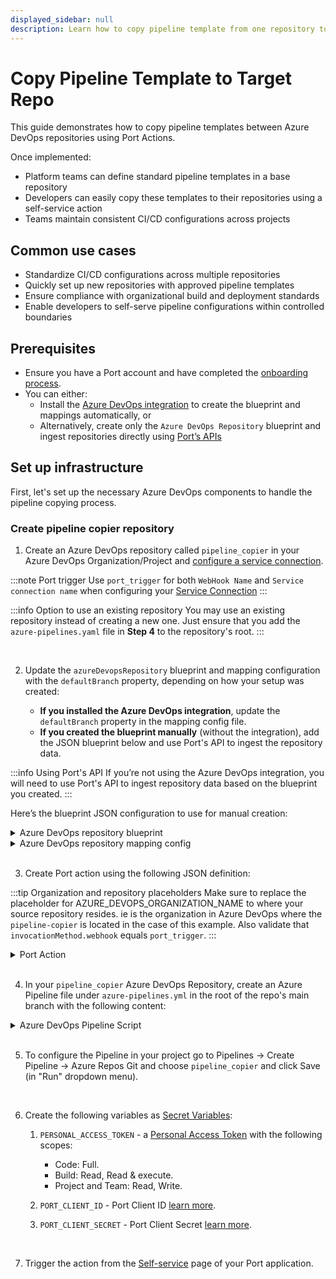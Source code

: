 ```yaml
---
displayed_sidebar: null
description: Learn how to copy pipeline template from one repository to another using Port Actions.
---
```


# Copy Pipeline Template to Target Repo

This guide demonstrates how to copy pipeline templates between Azure DevOps repositories using Port Actions. 

Once implemented:
- Platform teams can define standard pipeline templates in a base repository
- Developers can easily copy these templates to their repositories using a self-service action
- Teams maintain consistent CI/CD configurations across projects


## Common use cases

- Standardize CI/CD configurations across multiple repositories
- Quickly set up new repositories with approved pipeline templates
- Ensure compliance with organizational build and deployment standards
- Enable developers to self-serve pipeline configurations within controlled boundaries



## Prerequisites

- Ensure you have a Port account and have completed the [onboarding process](https://docs.getport.io/quickstart).
- You can either:
    - Install the [Azure DevOps integration](https://docs.getport.io/build-your-software-catalog/sync-data-to-catalog/git/azure-devops/#installation) to create the blueprint and mappings automatically, or
    - Alternatively, create only the `Azure DevOps Repository` blueprint and ingest repositories directly using [Port’s APIs](https://docs.getport.io/api-reference/create-an-entity)


## Set up infrastructure

First, let's set up the necessary Azure DevOps components to handle the pipeline copying process.

### Create pipeline copier repository

1. Create an Azure DevOps repository called `pipeline_copier` in your Azure DevOps Organization/Project and [configure a service connection](/actions-and-automations/setup-backend/azure-pipeline#define-incoming-webhook-in-azure).

:::note Port trigger
Use `port_trigger` for both `WebHook Name` and `Service connection name` when configuring your [Service Connection](https://learn.microsoft.com/en-us/azure/devops/pipelines/library/service-endpoints?view=azure-devops&tabs=yaml)
:::

:::info Option to use an existing repository
You may use an existing repository instead of creating a new one. Just ensure that you add the `azure-pipelines.yaml` file in **Step 4**  to the repository's root.
:::

<br/>

2. Update the `azureDevopsRepository` blueprint and mapping configuration with the `defaultBranch` property, depending on how your setup was created:

    - **If you installed the Azure DevOps integration**, update the `defaultBranch` property in the mapping config file.
    - **If you created the blueprint manually** (without the integration), add the JSON blueprint below and use Port's API to ingest the repository data.

:::info Using Port's API 
If you’re not using the Azure DevOps integration, you will need to use Port's API to ingest repository data based on the blueprint you created.
:::

Here’s the blueprint JSON configuration to use for manual creation:
<details>
  <summary>Azure DevOps repository blueprint</summary>

```json showLineNumbers
{
  "identifier": "azureDevopsRepository",
  "title": "Repository",
  "icon": "AzureDevops",
  "schema": {
    "properties": {
      "url": {
        "title": "URL",
        "format": "url",
        "type": "string",
        "icon": "Link"
      },
      "readme": {
        "title": "README",
        "type": "string",
        "format": "markdown",
        "icon": "Book"
      },
      "defaultBranch": {
        "title": "Default Branch",
        "type": "string"
      }
    },
    "required": []
  },
  "mirrorProperties": {},
  "calculationProperties": {},
  "aggregationProperties": {},
  "relations": {
    "project": {
      "title": "Project",
      "target": "project",
      "required": true,
      "many": false
    }
  }
}
```
</details>


<details>
  <summary>Azure DevOps repository mapping config</summary>

```yaml showLineNumbers
        - kind: repository
        selector:
          query: 'true'
        port:
          entity:
            mappings:
              identifier: .project.name + "/" + .name | gsub(" "; "")
              title: .name
              blueprint: '"azureDevopsRepository"'
              properties:
                url: .url
                readme: file://README.md
                defaultBranch: .defaultBranch  # Add this line
              relations:
                project: .project.id | gsub(" "; "")
```
</details>



<br/>

3. Create Port action using the following JSON definition:

:::tip Organization and repository placeholders
Make sure to replace the placeholder for AZURE_DEVOPS_ORGANIZATION_NAME to where your source repository resides.
ie is the organization in Azure DevOps where the `pipeline-copier` is located in the case of this example.
Also validate that `invocationMethod.webhook` equals `port_trigger`.
:::

<details>
  <summary>Port Action</summary>

```json showLineNumbers
{
  "identifier": "copy_pipeline_template",
  "title": "Copy Pipeline Template to Target Repo",
  "icon": "Azure",
  "trigger": {
    "type": "self-service",
    "operation": "DAY-2",
    "userInputs": {
      "properties": {
        "base_repo": {
          "type": "string",
          "title": "Base Repository",
          "icon": "Azure",
          "blueprint": "azureDevopsRepository",
          "format": "entity"
        },
        "target_repo": {
          "type": "string",
          "title": "Target Repository",
          "icon": "Azure",
          "blueprint": "azureDevopsRepository",
          "format": "entity"
        }
      },
      "required": [
        "base_repo",
        "target_repo"
      ],
      "order": [
        "base_repo",
        "target_repo"
      ]
    }
  },
  "invocationMethod": {
    "type": "AZURE_DEVOPS",
    "webhook": "port_trigger",
    "org": "<AZURE_DEVOPS_ORGANIZATION_NAME>",
    "payload": {
      "base_repo_url": "{{ .inputs.base_repo.properties.url }}",
      "target_repo_url": "{{ .inputs.target_repo.properties.url }}",
      "base_repo_branch": "{{ .inputs.base_repo.properties.defaultBranch }}",
      "target_repo_branch": "{{ .inputs.target_repo.properties.defaultBranch }}",
      "azure_organization": "<AZURE_DEVOPS_ORGANIZATION_NAME>",
      "pipeline_file_name": "pipeline.yaml", # Update this if your pipeline file name is different
      "port_context": {
        "runId": "{{ .run.id }}"
      }
    }
  },
  "requiredApproval": false,
  "publish": true
}
```

</details>


<br/>

4. In your `pipeline_copier` Azure DevOps Repository, create an Azure Pipeline file under `azure-pipelines.yml` in the root of the repo's main branch with the following content:
<details>
<summary>Azure DevOps Pipeline Script</summary>

```yml showLineNumbers
trigger: none

pool:
  vmImage: "ubuntu-latest"


variables:
  RUN_ID: "${{ parameters.port_trigger.port_context.runId }}"
  BASE_REPO_URL: "${{ parameters.port_trigger.base_repo_url }}"
  TARGET_REPO_URL: "${{ parameters.port_trigger.target_repo_url }}"
  BASE_REPO_BRANCH_REF: "${{ parameters.port_trigger.base_repo_branch }}"
  TARGET_REPO_BRANCH_REF: "${{ parameters.port_trigger.target_repo_branch }}"
  AZURE_ORGANIZATION: "${{ parameters.port_trigger.azure_organization }}"
  PIPELINE_FILE_NAME: "${{ parameters.port_trigger.pipeline_file_name }}"
  # Ensure that PERSONAL_ACCESS_TOKEN is set as a secret variable in your pipeline settings

resources:
  webhooks:
    - webhook: port_trigger
      connection: port_trigger

stages:
  # Stage 1: Fetch Port Access Token
  - stage: fetch_port_access_token
    jobs:
      - job: fetch_port_access_token
        steps:
          - script: |
              sudo apt-get update
              sudo apt-get install -y jq
            displayName: "Install jq"
          - script: |
              accessToken=$(curl -X POST \
                    -H 'Content-Type: application/json' \
                    -d '{"clientId": "$(PORT_CLIENT_ID)", "clientSecret": "$(PORT_CLIENT_SECRET)"}' \
                    -s 'https://api.getport.io/v1/auth/access_token' | jq -r '.accessToken')
              echo "##vso[task.setvariable variable=accessToken;isOutput=true]$accessToken"
            displayName: "Fetch Port Access Token"
            name: getToken

  # Stage 2: Copy and Create Pipeline
  - stage: copy_and_create_pipeline
    displayName: "Copy and Create Pipeline"
    dependsOn:
      - fetch_port_access_token
    jobs:
      - job: copy_and_create_pipeline
        displayName: "Copy Pipeline and Create ADO Pipeline"
        variables:
          accessToken: $[ stageDependencies.fetch_port_access_token.fetch_port_access_token.outputs['getToken.accessToken'] ]
        steps:
          - script: |
              sudo apt-get update
              sudo apt-get install -y jq git
            displayName: "Install jq and git"

          - script: |
              # Set default branch ref if TARGET_REPO_BRANCH_REF is empty
              if [ -z "$TARGET_REPO_BRANCH_REF" ]; then
                echo "TARGET_REPO_BRANCH_REF is empty. Setting default to 'refs/heads/main'."
                TARGET_REPO_BRANCH_REF="refs/heads/main"
              fi

              # Extract project names from URLs
              BASE_PROJECT_NAME=$(echo "$BASE_REPO_URL" | awk -F'/' '{print $5}')
              TARGET_PROJECT_NAME=$(echo "$TARGET_REPO_URL" | awk -F'/' '{print $5}')

              # Extract repository names from URLs
              BASE_REPO_NAME=$(basename "$BASE_REPO_URL")
              TARGET_REPO_NAME=$(basename "$TARGET_REPO_URL")

              # Extract branch names from refs (e.g., "refs/heads/main" -> "main")
              BASE_REPO_BRANCH=${BASE_REPO_BRANCH_REF##*/}
              TARGET_REPO_BRANCH=${TARGET_REPO_BRANCH_REF##*/}

              # Validate extracted values
              if [ -z "$BASE_PROJECT_NAME" ] || [ -z "$TARGET_PROJECT_NAME" ] || [ -z "$BASE_REPO_NAME" ] || [ -z "$TARGET_REPO_NAME" ] || [ -z "$BASE_REPO_BRANCH" ] || [ -z "$TARGET_REPO_BRANCH" ] || [ -z "$PIPELINE_FILE_NAME" ]; then
                echo "Error: One or more required variables are empty."
                exit 1
              fi

              # Construct API URLs
              BASE_REPO_API_URL="https://dev.azure.com/${AZURE_ORGANIZATION}/${BASE_PROJECT_NAME}/_apis/git/repositories/${BASE_REPO_NAME}"
              TARGET_REPO_API_URL="https://dev.azure.com/${AZURE_ORGANIZATION}/${TARGET_PROJECT_NAME}/_apis/git/repositories/${TARGET_REPO_NAME}"

              # Fetch pipeline file content from base_repo at specified branch
              HTTP_RESPONSE=$(curl -s -w "HTTPSTATUS:%{http_code}" -u :$PERSONAL_ACCESS_TOKEN \
                "${BASE_REPO_API_URL}/items?path=/${PIPELINE_FILE_NAME}&versionDescriptor.versionType=branch&versionDescriptor.version=${BASE_REPO_BRANCH}&api-version=6.0&format=text")

              # Extract the body and status
              PIPELINE_CONTENT=$(echo "$HTTP_RESPONSE" | sed -e 's/HTTPSTATUS\:.*//g')
              HTTP_STATUS=$(echo "$HTTP_RESPONSE" | tr -d '\n' | sed -e 's/.*HTTPSTATUS://')

              # Check if the status is 200 OK
              if [ "$HTTP_STATUS" -ne 200 ]; then
                echo "Failed to retrieve ${PIPELINE_FILE_NAME} from base repository."
                echo "HTTP Status: $HTTP_STATUS"
                echo "Response: $PIPELINE_CONTENT"
                exit 1
              fi

              # Base64 encode the pipeline content
              PIPELINE_CONTENT_BASE64=$(echo "$PIPELINE_CONTENT" | base64 -w 0)

              # Check if the pipeline file exists in target_repo
              response_target_code=$(curl -s -o /dev/null -w "%{http_code}" -u :$PERSONAL_ACCESS_TOKEN \
                "${TARGET_REPO_API_URL}/items?path=/${PIPELINE_FILE_NAME}&versionDescriptor.versionType=branch&versionDescriptor.version=${TARGET_REPO_BRANCH}&api-version=6.0")

              if [ "$response_target_code" == "200" ]; then
                echo "${PIPELINE_FILE_NAME} already exists in target repository. Skipping copy."
              else
                # Initialize LAST_COMMIT_ID to zeros by default
                LAST_COMMIT_ID="0000000000000000000000000000000000000000"

                # Get repository info to check if it's empty
                REPO_INFO=$(curl -s -u :$PERSONAL_ACCESS_TOKEN \
                  "${TARGET_REPO_API_URL}?api-version=6.0")

                DEFAULT_BRANCH=$(echo "$REPO_INFO" | jq -r '.defaultBranch')

                if [ -z "$DEFAULT_BRANCH" ] || [ "$DEFAULT_BRANCH" == "null" ]; then
                  echo "Target repository is empty."
                  REPO_IS_EMPTY=true
                else
                  echo "Target repository is not empty."
                  REPO_IS_EMPTY=false
                fi

                if [ "$REPO_IS_EMPTY" = true ]; then
                  echo "Repository is empty. Using LAST_COMMIT_ID as zeros for initial commit."
                else
                  # Repository is not empty, check if branch exists
                  BRANCH_INFO=$(curl -s -u :$PERSONAL_ACCESS_TOKEN \
                    "${TARGET_REPO_API_URL}/refs/heads/${TARGET_REPO_BRANCH}?api-version=6.0")

                  BRANCH_EXISTS=$(echo "$BRANCH_INFO" | jq -r '.value[0].objectId')

                  if [ -n "$BRANCH_EXISTS" ] && [ "$BRANCH_EXISTS" != "null" ]; then
                    LAST_COMMIT_ID="$BRANCH_EXISTS"
                    echo "Branch exists. LAST_COMMIT_ID: $LAST_COMMIT_ID"
                  else
                    echo "Branch does not exist. Need to create branch."

                    # Get the commit ID of the default branch to base the new branch on
                    DEFAULT_BRANCH_NAME=${DEFAULT_BRANCH##*/}

                    DEFAULT_BRANCH_INFO=$(curl -s -u :$PERSONAL_ACCESS_TOKEN \
                      "${TARGET_REPO_API_URL}/refs/heads/${DEFAULT_BRANCH_NAME}?api-version=6.0")

                    DEFAULT_BRANCH_COMMIT_ID=$(echo "$DEFAULT_BRANCH_INFO" | jq -r '.value[0].objectId')

                    if [ -n "$DEFAULT_BRANCH_COMMIT_ID" ] && [ "$DEFAULT_BRANCH_COMMIT_ID" != "null" ]; then
                      # Use the default branch's commit ID as LAST_COMMIT_ID
                      LAST_COMMIT_ID="$DEFAULT_BRANCH_COMMIT_ID"
                      echo "Using default branch ${DEFAULT_BRANCH_NAME} commit ID: $LAST_COMMIT_ID as base for new branch."
                    else
                      echo "Failed to get default branch commit ID."
                      exit 1
                    fi
                  fi
                fi

                # Create a push to add the pipeline file using base64 encoded content
                ADD_FILE_RESPONSE=$(curl -s -u :$PERSONAL_ACCESS_TOKEN \
                  -X POST \
                  -H "Content-Type: application/json" \
                  -d "{
                        \"refUpdates\": [{
                          \"name\": \"refs/heads/${TARGET_REPO_BRANCH}\",
                          \"oldObjectId\": \"${LAST_COMMIT_ID}\"
                        }],
                        \"commits\": [{
                          \"comment\": \"Adding ${PIPELINE_FILE_NAME}\",
                          \"changes\": [{
                            \"changeType\": \"add\",
                            \"item\": { \"path\": \"/${PIPELINE_FILE_NAME}\" },
                            \"newContent\": {
                              \"content\": \"${PIPELINE_CONTENT_BASE64}\",
                              \"contentType\": \"base64encoded\"
                            }
                          }]
                        }]
                      }" \
                  "${TARGET_REPO_API_URL}/pushes?api-version=6.0")

                if ! echo "$ADD_FILE_RESPONSE" | jq -e '.commits' > /dev/null; then
                  echo "Failed to add ${PIPELINE_FILE_NAME} to target repository."
                  echo "API Response: $ADD_FILE_RESPONSE"
                  exit 1
                fi
              fi

              # Check if the pipeline already exists
              EXISTING_PIPELINE_RESPONSE=$(curl -s -u :$PERSONAL_ACCESS_TOKEN \
                "https://dev.azure.com/${AZURE_ORGANIZATION}/${TARGET_PROJECT_NAME}/_apis/pipelines?api-version=6.0-preview.1")

              PIPELINE_NAME="Pipeline for ${TARGET_REPO_NAME}"
              EXISTING_PIPELINE_ID=$(echo "$EXISTING_PIPELINE_RESPONSE" | jq -r --arg PIPELINE_NAME "$PIPELINE_NAME" '.value[] | select(.name==$PIPELINE_NAME) | .id')

              if [ -n "$EXISTING_PIPELINE_ID" ]; then
                # Optionally update the existing pipeline or skip creation
                echo "Pipeline already exists with ID: $EXISTING_PIPELINE_ID. Skipping creation."
              else
                # Create the pipeline in Azure DevOps
                CREATE_PIPELINE_RESPONSE=$(curl -s -u :$PERSONAL_ACCESS_TOKEN \
                  -X POST \
                  -H "Content-Type: application/json" \
                  -d "{
                        \"name\": \"${PIPELINE_NAME}\",
                        \"configuration\": {
                          \"type\": \"yaml\",
                          \"path\": \"/${PIPELINE_FILE_NAME}\",
                          \"repository\": {
                            \"id\": \"${TARGET_REPO_NAME}\",
                            \"type\": \"azureReposGit\"
                          }
                        }
                      }" \
                  "https://dev.azure.com/${AZURE_ORGANIZATION}/${TARGET_PROJECT_NAME}/_apis/pipelines?api-version=7.1-preview.1")

                PIPELINE_ID=$(echo "$CREATE_PIPELINE_RESPONSE" | jq -r '.id')

                if [ -z "$PIPELINE_ID" ] || [ "$PIPELINE_ID" == "null" ]; then
                  echo "Failed to create pipeline."
                  echo "API Response: $CREATE_PIPELINE_RESPONSE"
                  exit 1
                fi
              fi

            displayName: "Copy ${PIPELINE_FILE_NAME} and Create ADO Pipeline"
            env:
              PERSONAL_ACCESS_TOKEN: $(PERSONAL_ACCESS_TOKEN)

  - stage: update_run_status
    dependsOn:
      - fetch_port_access_token
      - copy_and_create_pipeline
    condition: succeeded()
    jobs:
      - job: update_run_status
        variables:
          accessToken: $[ stageDependencies.fetch_port_access_token.fetch_port_access_token.outputs['getToken.accessToken'] ]
        steps:
          - script: |
              curl -X PATCH \
                -H 'Content-Type: application/json' \
                -H 'Authorization: Bearer $(accessToken)' \
                -d '{"status":"SUCCESS","statusLabel":"Successfully copied file","message": {"run_status": "Copying finished successfully!" }}' \
                "https://api.getport.io/v1/actions/runs/${{ variables.RUN_ID }}"
            displayName: "Update Port with Success Status"

  - stage: update_run_status_failed
    dependsOn:
      - fetch_port_access_token
      - copy_and_create_pipeline
    condition: failed()
    jobs:
      - job: update_run_status_failed
        variables:
          accessToken: $[ stageDependencies.fetch_port_access_token.fetch_port_access_token.outputs['getToken.accessToken'] ]
        steps:
          - script: |
              curl -X PATCH \
                -H 'Content-Type: application/json' \
                -H 'Authorization: Bearer $(accessToken)' \
                -d '{"status":"FAILURE","statusLabel":"Failed to copy file","message": {"run_status": "Copying pipeline failed" }}' \
                "https://api.getport.io/v1/actions/runs/${{ variables.RUN_ID }}"
            displayName: "Update Port with Failure Status"

```

</details>
<br/>

5. To configure the Pipeline in your project go to Pipelines -> Create Pipeline -> Azure Repos Git and choose `pipeline_copier` and click Save (in "Run" dropdown menu). 

<br/>

6. Create the following variables as [Secret Variables](https://learn.microsoft.com/en-us/azure/devops/pipelines/process/set-secret-variables?view=azure-devops&tabs=yaml%2Cbash):

    1. `PERSONAL_ACCESS_TOKEN` - a [Personal Access Token](https://learn.microsoft.com/en-us/azure/devops/organizations/accounts/use-personal-access-tokens-to-authenticate?view=azure-devops&tabs=Windows) with the following scopes:
        - Code: Full.
        - Build: Read, Read & execute.
        - Project and Team: Read, Write.

    2. `PORT_CLIENT_ID` - Port Client ID [learn more](/build-your-software-catalog/custom-integration/api/#get-api-token).
    3. `PORT_CLIENT_SECRET` - Port Client Secret [learn more](/build-your-software-catalog/custom-integration/api/#get-api-token).

<br/>

7. Trigger the action from the [Self-service](https://app.getport.io/self-serve) page of your Port application.
